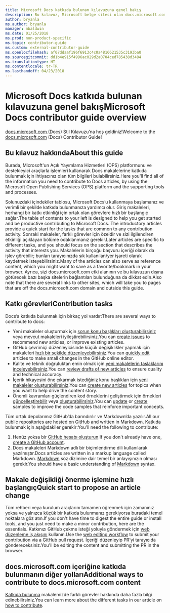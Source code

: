 ```yaml
---
title: Microsoft Docs katkıda bulunan kılavuzuna genel bakış
description: Bu kılavuz, Microsoft belge sitesi olan docs.microsoft.com’a nasıl katkıda bulunabileceğinizi açıklar.
author: bryanla
ms.author: bryanla
manager: mbaldwin
ms.date: 01/25/2018
ms.prod: non-product-specific
ms.topic: contributor-guide
ms.custom: external-contributor-guide
ms.openlocfilehash: af07ddaaf196f6913c4c0a4816621535c3193ba0
ms.sourcegitcommit: dd1b4e915f4996ac029d2a0704ced785438d3484
ms.translationtype: HT
ms.contentlocale: tr-TR
ms.lasthandoff: 04/23/2018
---
```

# <a name="microsoft-docs-contributor-guide-overview"></a><span data-ttu-id="988c5-103">Microsoft Docs katkıda bulunan kılavuzuna genel bakış</span><span class="sxs-lookup"><span data-stu-id="988c5-103">Microsoft Docs contributor guide overview</span></span>

<span data-ttu-id="988c5-104">[docs.microsoft.com ](https://docs.microsoft.com) (Docs) Stil Kılavuzu’na hoş geldiniz!</span><span class="sxs-lookup"><span data-stu-id="988c5-104">Welcome to the [docs.microsoft.com](https://docs.microsoft.com) (Docs) Contributor Guide!</span></span>

## <a name="about-this-guide"></a><span data-ttu-id="988c5-105">Bu kılavuz hakkında</span><span class="sxs-lookup"><span data-stu-id="988c5-105">About this guide</span></span>

<span data-ttu-id="988c5-106">Burada, Microsoft'un Açık Yayımlama Hizmetleri (OPS) platformunu ve destekleyici araçlarla işlemleri kullanarak Docs makalelerine katkıda bulunmak için ihtiyacınız olan tüm bilgileri bulabilirsiniz.</span><span class="sxs-lookup"><span data-stu-id="988c5-106">Here you'll find all of the information you need to contribute to Docs articles, by using the Microsoft Open Publishing Services (OPS) platform and the supporting tools and processes.</span></span>

<span data-ttu-id="988c5-107">Solunuzdaki içindekiler tablosu, Microsoft Docs’u kullanmaya başlamanız ve verimli bir şekilde katkıda bulunmanıza yardımcı olur. Giriş makaleleri, herhangi bir katkı etkinliği için ortak olan görevlere hızlı bir başlangıç sağlar.</span><span class="sxs-lookup"><span data-stu-id="988c5-107">The table of contents to your left is designed to help you get started and be productive contributing to Microsoft Docs. The introductory articles provide a quick start for the tasks that are common to any contribution activity.</span></span> <span data-ttu-id="988c5-108">Sonraki makaleler, farklı görevler için özeldir ve sizi ilgilendiren etkinliği açıklayan bölüme odaklanmanız gerekir.</span><span class="sxs-lookup"><span data-stu-id="988c5-108">Later articles are specific to different tasks, and you should focus on the section that describes the activity that interests you.</span></span> <span data-ttu-id="988c5-109">Makalelerin birçoğu başvuru içeriği olarak da işlev görebilir; bunları tarayıcınızda sık kullanılan/yer işareti olarak kaydetmek isteyebilirsiniz.</span><span class="sxs-lookup"><span data-stu-id="988c5-109">Many of the articles can also serve as reference content, which you might want to save as a favorite/bookmark in your browser.</span></span> <span data-ttu-id="988c5-110">Ayrıca, sizi docs.microsoft.com etki alanının ve bu kılavuzun dışına götürecek bazı başka sitelerin bağlantıları bulunduğuna da dikkat edin.</span><span class="sxs-lookup"><span data-stu-id="988c5-110">Also note that there are several links to other sites, which will take you to pages that are off the docs.microsoft.com domain and outside this guide.</span></span>

## <a name="contribution-tasks"></a><span data-ttu-id="988c5-111">Katkı görevleri</span><span class="sxs-lookup"><span data-stu-id="988c5-111">Contribution tasks</span></span>

<span data-ttu-id="988c5-112">Docs’a katkıda bulunmak için birkaç yol vardır:</span><span class="sxs-lookup"><span data-stu-id="988c5-112">There are several ways to contribute to docs:</span></span>

- <span data-ttu-id="988c5-113">Yeni makaleler oluşturmak için [sorun konu başlıkları oluşturabilirsiniz](how-to-contribute.md#create-issues) veya mevcut makaleleri iyileştirebilirsiniz.</span><span class="sxs-lookup"><span data-stu-id="988c5-113">You can [create issues](how-to-contribute.md#create-issues) to recommend new articles, or improve existing articles.</span></span>
- <span data-ttu-id="988c5-114">GitHub çevrimiçi düzenleyicisinde küçük değişiklikler yapmak için makaleleri [hızlı bir şekilde düzenleyebilirsiniz](how-to-contribute.md#quick-edits).</span><span class="sxs-lookup"><span data-stu-id="988c5-114">You can [quickly edit](how-to-contribute.md#quick-edits) articles to make small changes in the GitHub online editor.</span></span>
- <span data-ttu-id="988c5-115">Kalite ve teknik doğruluktan emin olmak için [yeni makalelerin taslaklarını inceleyebilirsiniz](how-to-contribute.md#review-new-articles).</span><span class="sxs-lookup"><span data-stu-id="988c5-115">You can [review drafts of new articles](how-to-contribute.md#review-new-articles) to ensure quality and technical accuracy.</span></span>
- <span data-ttu-id="988c5-116">İçerik hikayesini öne çıkarmak istediğiniz konu başlıkları için [yeni makaleler oluşturabilirsiniz](how-to-contribute.md#create-new-articles).</span><span class="sxs-lookup"><span data-stu-id="988c5-116">You can [create new articles](how-to-contribute.md#create-new-articles) for topics when you want to help drive the content story.</span></span>
- <span data-ttu-id="988c5-117">Önemli kavramları güçlendiren kod örneklerini geliştirmek için örnekleri [güncelleştirebilir](how-to-contribute.md#update-samples) veya [oluşturabilirsiniz](how-to-contribute.md#create-samples).</span><span class="sxs-lookup"><span data-stu-id="988c5-117">You can [update](how-to-contribute.md#update-samples) or [create](how-to-contribute.md#create-samples) samples to improve the code samples that reinforce important concepts.</span></span>

<span data-ttu-id="988c5-118">Tüm ortak depolarımız GitHub’da barındırılır ve Markdown’da yazılır.</span><span class="sxs-lookup"><span data-stu-id="988c5-118">All our public repositories are hosted on GitHub and written in Markdown.</span></span> <span data-ttu-id="988c5-119">Katkıda bulunmak için aşağıdakiler gerekir:</span><span class="sxs-lookup"><span data-stu-id="988c5-119">You'll need the following to contribute:</span></span>

1. <span data-ttu-id="988c5-120">Henüz yoksa bir [GitHub hesabı oluşturun](https://github.com/join).</span><span class="sxs-lookup"><span data-stu-id="988c5-120">If you don't already have one, [create a GitHub account](https://github.com/join).</span></span>
2. <span data-ttu-id="988c5-121">Docs makaleleri Markdown adlı bir biçimlendirme dili kullanılarak yazılmıştır.</span><span class="sxs-lookup"><span data-stu-id="988c5-121">Docs articles are written in a markup language called Markdown.</span></span> <span data-ttu-id="988c5-122">[Markdown](https://daringfireball.net/projects/markdown/syntax) söz dizimine dair temel bir anlayışınızın olması gerekir.</span><span class="sxs-lookup"><span data-stu-id="988c5-122">You should have a basic understanding of [Markdown](https://daringfireball.net/projects/markdown/syntax) syntax.</span></span>

## <a name="quick-start-to-propose-an-article-change"></a><span data-ttu-id="988c5-123">Makale değişikliği önerme işlemine hızlı başlangıç</span><span class="sxs-lookup"><span data-stu-id="988c5-123">Quick start to propose an article change</span></span>

<span data-ttu-id="988c5-124">Tüm rehberi veya kurulum araçlarını tamamen öğrenmek için zamanınız yoksa ve yalnızca küçük bir katkıda bulunmanız gerekiyorsa buradaki temel noktalara göz atın.</span><span class="sxs-lookup"><span data-stu-id="988c5-124">If you don't have time to digest the entire guide or install tools, and you just need to make a minor contribution, here are the essentials.</span></span> <span data-ttu-id="988c5-125">Katkınızı GitHub çekme isteği yoluyla göndermek için [web düzenleme iş akışını](how-to-contribute.md#quick-edits) kullanın.</span><span class="sxs-lookup"><span data-stu-id="988c5-125">Use the [web editing workflow](how-to-contribute.md#quick-edits) to submit your contribution via a GitHub pull request.</span></span> <span data-ttu-id="988c5-126">İçeriği düzenleyip PR’yi tarayıcıda göndereceksiniz.</span><span class="sxs-lookup"><span data-stu-id="988c5-126">You'll be editing the content and submitting the PR in the browser.</span></span>

## <a name="additional-ways-to-contribute-to-docsmicrosoftcom-content"></a><span data-ttu-id="988c5-127">docs.microsoft.com içeriğine katkıda bulunmanın diğer yolları</span><span class="sxs-lookup"><span data-stu-id="988c5-127">Additional ways to contribute to docs.microsoft.com content</span></span>

<span data-ttu-id="988c5-128">[Katkıda bulunma](how-to-contribute.md) makalemizde farklı görevler hakkında daha fazla bilgi edinebilirsiniz.</span><span class="sxs-lookup"><span data-stu-id="988c5-128">You can learn more about the different tasks in our article on [how to contribute](how-to-contribute.md).</span></span>


